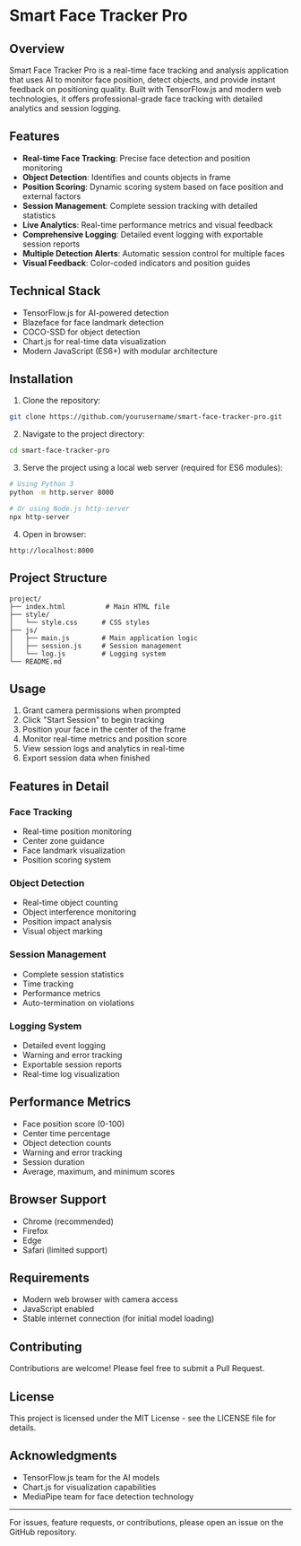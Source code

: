 # Smart Face Tracker Pro

## Overview
Smart Face Tracker Pro is a real-time face tracking and analysis application that uses AI to monitor face position, detect objects, and provide instant feedback on positioning quality. Built with TensorFlow.js and modern web technologies, it offers professional-grade face tracking with detailed analytics and session logging.

## Features
- **Real-time Face Tracking**: Precise face detection and position monitoring
- **Object Detection**: Identifies and counts objects in frame
- **Position Scoring**: Dynamic scoring system based on face position and external factors
- **Session Management**: Complete session tracking with detailed statistics
- **Live Analytics**: Real-time performance metrics and visual feedback
- **Comprehensive Logging**: Detailed event logging with exportable session reports
- **Multiple Detection Alerts**: Automatic session control for multiple faces
- **Visual Feedback**: Color-coded indicators and position guides

## Technical Stack
- TensorFlow.js for AI-powered detection
- Blazeface for face landmark detection
- COCO-SSD for object detection
- Chart.js for real-time data visualization
- Modern JavaScript (ES6+) with modular architecture

## Installation
1. Clone the repository:
```bash
git clone https://github.com/yourusername/smart-face-tracker-pro.git
```

2. Navigate to the project directory:
```bash
cd smart-face-tracker-pro
```

3. Serve the project using a local web server (required for ES6 modules):
```bash
# Using Python 3
python -m http.server 8000

# Or using Node.js http-server
npx http-server
```

4. Open in browser:
```
http://localhost:8000
```

## Project Structure
```
project/
├── index.html          # Main HTML file
├── style/
│   └── style.css      # CSS styles
├── js/
│   ├── main.js        # Main application logic
│   ├── session.js     # Session management
│   └── log.js         # Logging system
└── README.md
```

## Usage
1. Grant camera permissions when prompted
2. Click "Start Session" to begin tracking
3. Position your face in the center of the frame
4. Monitor real-time metrics and position score
5. View session logs and analytics in real-time
6. Export session data when finished

## Features in Detail

### Face Tracking
- Real-time position monitoring
- Center zone guidance
- Face landmark visualization
- Position scoring system

### Object Detection
- Real-time object counting
- Object interference monitoring
- Position impact analysis
- Visual object marking

### Session Management
- Complete session statistics
- Time tracking
- Performance metrics
- Auto-termination on violations

### Logging System
- Detailed event logging
- Warning and error tracking
- Exportable session reports
- Real-time log visualization

## Performance Metrics
- Face position score (0-100)
- Center time percentage
- Object detection counts
- Warning and error tracking
- Session duration
- Average, maximum, and minimum scores

## Browser Support
- Chrome (recommended)
- Firefox
- Edge
- Safari (limited support)

## Requirements
- Modern web browser with camera access
- JavaScript enabled
- Stable internet connection (for initial model loading)

## Contributing
Contributions are welcome! Please feel free to submit a Pull Request.

## License
This project is licensed under the MIT License - see the LICENSE file for details.

## Acknowledgments
- TensorFlow.js team for the AI models
- Chart.js for visualization capabilities
- MediaPipe team for face detection technology

---
For issues, feature requests, or contributions, please open an issue on the GitHub repository.